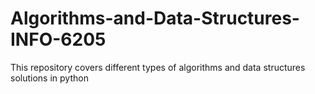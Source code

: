 # Algorithms-and-Data-Structures-INFO-6205
This repository covers different types of algorithms and data structures solutions in python
